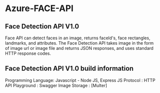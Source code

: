 # Azure-FACE-API

<h2> Face Detection API V1.0 </h2>

Face API can detect faces in an image, returns faceId's, face rectangles, landmarks, and attributes. The Face Detection API takes image in the form of image url or image file and returns JSON responses, and uses standard HTTP response codes. 

<h2> Face Detection API V1.0 build information </h2>
 
 Programming Language: Javascript - Node JS, Express JS 
 Protocol : HTTP 
 API Playground : Swagger
 Image Storage : [Multer] 
 
 
